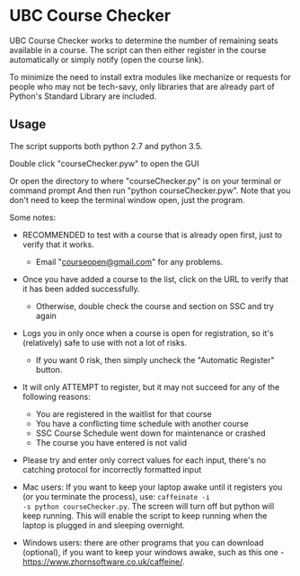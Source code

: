 # UBC Course Checker

UBC Course Checker works to determine the number of remaining seats available in a course. The script can then either register in the course automatically or simply notify (open the course link).

To minimize the need to install extra modules like mechanize or requests for people who may not be tech-savy, only libraries that are already part of Python's Standard Library are included.

## Usage
The script supports both python 2.7 and python 3.5.

Double click "courseChecker.pyw" to open the GUI

Or open the directory to where "courseChecker.py" is on your terminal or command prompt
And then run "python courseChecker.pyw".
Note that you don't need to keep the terminal window open, just the program.

Some notes:

* RECOMMENDED to test with a course that is already open first, just to verify that it works. 
    * Email "courseopen@gmail.com" for any problems.
* Once you have added a course to the list, click on the URL to verify that it has been added successfully.
    *  Otherwise, double check the course and section on SSC and try again
* Logs you in only once when a course is open for registration, so it's (relatively) safe to use with not a lot of risks.
    *  If you want 0 risk, then simply uncheck the "Automatic Register" button.
* It will only ATTEMPT to register, but it may not succeed for any of the following reasons:
    *  You are registered in the waitlist for that course
    *  You have a conflicting time schedule with another course
    *  SSC Course Schedule went down for maintenance or crashed
    *  The course you have entered is not valid
* Please try and enter only correct values for each input, there's no catching protocol for incorrectly formatted input

* Mac users: If you want to keep your laptop awake until it registers you (or you terminate the process), use: 
    <code>caffeinate -i -s python courseChecker.py</code>. The screen will turn off but python will keep running. This will enable the script to keep running when the laptop is plugged in and sleeping overnight.
* Windows users: there are other programs that you can download (optional), if you want to keep your windows awake, such as this one - https://www.zhornsoftware.co.uk/caffeine/. 
